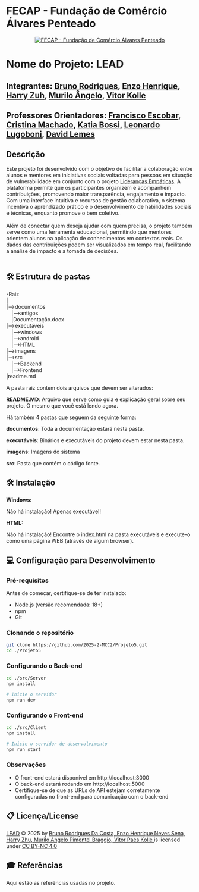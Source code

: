 # FECAP - Fundação de Comércio Álvares Penteado

<p align="center">
<a href= "https://www.fecap.br/"><img src="https://encrypted-tbn0.gstatic.com/images?q=tbn:ANd9GcRhZPrRa89Kma0ZZogxm0pi-tCn_TLKeHGVxywp-LXAFGR3B1DPouAJYHgKZGV0XTEf4AE&usqp=CAU" alt="FECAP - Fundação de Comércio Álvares Penteado" border="0"></a>
</p>

# Nome do Projeto: LEAD

## Integrantes: <a href="https://github.com/rodriguesbrun">Bruno Rodrigues</a>, <a href="https://github.com/Enzohenrique7">Enzo Henrique</a>, <a href="https://github.com/harryzuh">Harry Zuh</a>, <a href="https://github.com/Mura173">Murilo Ângelo</a>, <a href="https://github.com/vitorkolle">Vitor Kolle</a>

## Professores Orientadores: <a href="https://www.linkedin.com/in/francisco-escobar/">Francisco Escobar</a>, <a href="https://www.linkedin.com/in/cristina-machado-corr%C3%AAa-leite-630309160/">Cristina Machado</a>, <a href="https://www.linkedin.com/in/katia-bossi/">Katia Bossi</a>, <a href="https://www.linkedin.com/in/leonardo-fabris-lugoboni-a3369416/">Leonardo Lugoboni</a>, <a href="https://www.linkedin.com/in/dolemes/">David Lemes</a>

## Descrição
Este projeto foi desenvolvido com o objetivo de facilitar a colaboração entre alunos e mentores em iniciativas sociais voltadas para pessoas em situação de vulnerabilidade em conjunto com o projeto <a href="https://liderancasempaticas.com/">Lideranças Empáticas</a>. A plataforma permite que os participantes organizem e acompanhem contribuições, promovendo maior transparência, engajamento e impacto. Com uma interface intuitiva e recursos de gestão colaborativa, o sistema incentiva o aprendizado prático e o desenvolvimento de habilidades sociais e técnicas, enquanto promove o bem coletivo.
<br><br>
Além de conectar quem deseja ajudar com quem precisa, o projeto também serve como uma ferramenta educacional, permitindo que mentores orientem alunos na aplicação de conhecimentos em contextos reais. Os dados das contribuições podem ser visualizados em tempo real, facilitando a análise de impacto e a tomada de decisões.
<br><br>

## 🛠 Estrutura de pastas

-Raiz<br>
|<br>
|-->documentos<br>
  &emsp;|-->antigos<br>
  &emsp;|Documentação.docx<br>
|-->executáveis<br>
  &emsp;|-->windows<br>
  &emsp;|-->android<br>
  &emsp;|-->HTML<br>
|-->imagens<br>
|-->src<br>
  &emsp;|-->Backend<br>
  &emsp;|-->Frontend<br>
|readme.md<br>

A pasta raiz contem dois arquivos que devem ser alterados:

<b>README.MD</b>: Arquivo que serve como guia e explicação geral sobre seu projeto. O mesmo que você está lendo agora.

Há também 4 pastas que seguem da seguinte forma:

<b>documentos</b>: Toda a documentação estará nesta pasta.

<b>executáveis</b>: Binários e executáveis do projeto devem estar nesta pasta.

<b>imagens</b>: Imagens do sistema

<b>src</b>: Pasta que contém o código fonte.

## 🛠 Instalação

<b>Windows:</b>

Não há instalação! Apenas executável!

<b>HTML:</b>

Não há instalação!
Encontre o index.html na pasta executáveis e execute-o como uma página WEB (através de algum browser).

## 💻 Configuração para Desenvolvimento
### Pré-requisitos
Antes de começar, certifique-se de ter instalado:
<ul>
<li>Node.js (versão recomendada: 18+)</li>
<li>npm </li>
<li>Git</li>
</ul>

### Clonando o repositório
```bash
git clone https://github.com/2025-2-MCC2/Projeto5.git
cd ./Projeto5
```

### Configurando o Back-end
````bash
cd ./src/Server
npm install

# Inicie o servidor
npm run dev

````

### Configurando o Front-end

`````bash
cd ./src/Client
npm install

# Inicie o servidor de desenvolvimento
npm run start
``````

### Observações
<ul>
  <li>O front-end estará disponível em http://localhost:3000</li>
  <li>O back-end estará rodando em http://localhost:5000</li>
  <li>Certifique-se de que as URLs de API estejam corretamente configuradas no front-end para comunicação com o back-end</li>
</ul>

## 📋 Licença/License
<a href="https://github.com/2025-2-MCC2/Projeto5">LEAD</a> © 2025 by <a href="https://creativecommons.org">Bruno Rodrigues Da Costa, Enzo Henrique Neves Sena, Harry Zhu, Murilo Angelo Pimentel Braggio, Vitor Paes Kolle  </a> is licensed under <a href="https://creativecommons.org/licenses/by-nc/4.0/">CC BY-NC 4.0</a>

## 🎓 Referências

Aqui estão as referências usadas no projeto.
